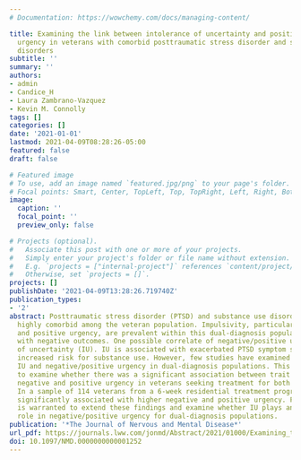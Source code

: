 ```yaml
---
# Documentation: https://wowchemy.com/docs/managing-content/

title: Examining the link between intolerance of uncertainty and positive and negative
  urgency in veterans with comorbid posttraumatic stress disorder and substance use
  disorders
subtitle: ''
summary: ''
authors:
- admin
- Candice_H
- Laura Zambrano-Vazquez
- Kevin M. Connolly
tags: []
categories: []
date: '2021-01-01'
lastmod: 2021-04-09T08:28:26-05:00
featured: false
draft: false

# Featured image
# To use, add an image named `featured.jpg/png` to your page's folder.
# Focal points: Smart, Center, TopLeft, Top, TopRight, Left, Right, BottomLeft, Bottom, BottomRight.
image:
  caption: ''
  focal_point: ''
  preview_only: false

# Projects (optional).
#   Associate this post with one or more of your projects.
#   Simply enter your project's folder or file name without extension.
#   E.g. `projects = ["internal-project"]` references `content/project/deep-learning/index.md`.
#   Otherwise, set `projects = []`.
projects: []
publishDate: '2021-04-09T13:28:26.719740Z'
publication_types:
- '2'
abstract: Posttraumatic stress disorder (PTSD) and substance use disorders (SUD) are
  highly comorbid among the veteran population. Impulsivity, particularly negative
  and positive urgency, are prevalent within this dual-diagnosis population and associated
  with negative outcomes. One possible correlate of negative/positive urgency is intolerance
  of uncertainty (IU). IU is associated with exacerbated PTSD symptom severity and
  increased risk for substance use. However, few studies have examined the link between
  IU and negative/positive urgency in dual-diagnosis populations. This study aimed
  to examine whether there was a significant association between trait IU and baseline
  negative and positive urgency in veterans seeking treatment for both PTSD and SUD.
  In a sample of 114 veterans from a 6-week residential treatment program, IU was
  significantly associated with higher negative and positive urgency. Further research
  is warranted to extend these findings and examine whether IU plays an important
  role in negative/positive urgency for dual-diagnosis populations.
publication: '*The Journal of Nervous and Mental Disease*'
url_pdf: https://journals.lww.com/jonmd/Abstract/2021/01000/Examining_the_Link_Between_Intolerance_of.15.aspx
doi: 10.1097/NMD.0000000000001252
---
```

